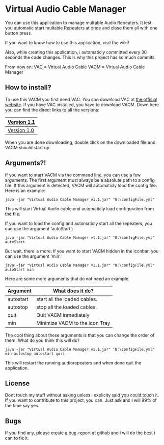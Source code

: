 Virtual Audio Cable Manager
================================

You can use this application to manage multable Audio Repeaters. It lest you automatic start multable Repeaters at once and close them all with one button press. 

If you want to know how to use this application, visit the wiki!

Also, while creating this application, i automaticly committed every 30 seconds the code changes. This is why this project has so much commits.

From now on:
VAC = Virtual Audio Cable
VACM = Virtual Audio Cable Manager


How to install?
----------------
To use this VACM you first need VAC. You can download VAC at [the official website](http://software.muzychenko.net/eng/vac.htm#download). If you have VAC installed, you have to download VACM. Down here you can find the direct links to all the versions:

| [Version 1.1](https://github.com/Sinius15/Virtual-Audio-Cable-Manager/raw/master/release/Virtual%20Audio%20Cable%20Manager%20v1.1.jar) |
|-------------|
| [Version 1.0](https://github.com/Sinius15/Virtual-Audio-Cable-Manager/raw/master/release/Virtual%20Audio%20Cable%20Manager%20v1.0.jar) |

When you are done downloading, double click on the downloaded file and VACM should start up.

Arguments?!
----------------
If you want to start VACM via the command line, you can use a few arguments. The first argument must always be a absolute path to a config file. If this argument is detected, VACM will automaticly load the config file. Here is an example:
````
java -jar "Virtual Audio Cable Manager v1.1.jar" "U:\configFile.yml"
````
This will start Virtual Audio cable and automaticly load configuration from the file.

If you want to load the config and automaticly start all the repeaters, you can use the argument 'autoStart':
````
java -jar "Virtual Audio Cable Manager v1.1.jar" "U:\configFile.yml" autoStart
````

But wait, there is more: If you want to start VACM hidden in the iconbar, you can use the argument 'min':
````
java -jar "Virtual Audio Cable Manager v1.1.jar" "U:\configFile.yml" autoStart min
````
Here are some more arguments that do not need an example:

|Argument|What does it do?|
|-------|-------|
|autostart| start all the loaded cables.|
|autostop | stop all the loaded cables.|
|quit | Quit VACM inmediately|
|min | Minimize VACM to the Icon Tray|

The cool thing about these arguments is that you can change the order of them. What do you think this will do?
````
java -jar "Virtual Audio Cable Manager v1.1.jar" "U:\configFile.yml" min autostop autostart quit
````
This will restart the running audiorepeaters and when done quit the application.



License
----------------
Dont touch my stuff without asking unless i explicity said you could touch it. If you want to contribute to this project, you can. Just ask and i will 99% of the time say yes.

Bugs
----------------
If you find any, please create a bug-report at github and i will do the best i can to fix it.
